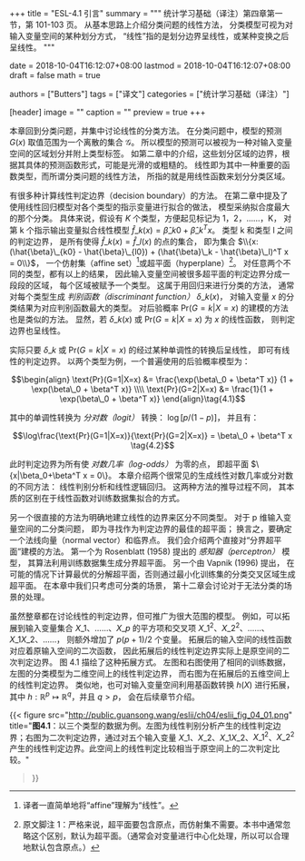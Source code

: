 +++
title = "ESL-4.1 引言"
summary = """
统计学习基础（译注）第四章第一节，第 101-103 页。
从基本思路上介绍分类问题的线性方法，
分类模型可视为对输入变量空间的某种划分方式，
“线性”指的是划分边界呈线性，或某种变换之后呈线性。
"""

date = 2018-10-04T16:12:07+08:00
lastmod = 2018-10-04T16:12:07+08:00
draft = false
math = true

authors = ["Butters"]
tags = ["译文"]
categories = ["统计学习基础（译注）"]

[header]
image = ""
caption = ""
preview = true
+++

本章回到分类问题，并集中讨论线性的分类方法。
在分类问题中，模型的预测 $G(x)$ 取值范围为一个离散的集合 $\mathcal{G}$。
所以模型的预测可以被视为一种对输入变量空间的区域划分并附上类型标签。
如第二章中的介绍，这些划分区域的边界，根据其具体的预测函数形式，可能是光滑的或粗糙的。
线性即为其中一种重要的函数类型，而所谓分类问题的线性方法，
所指的就是用线性函数来划分分类区域。

有很多种计算线性判定边界（decision boundary）的方法。
在第二章中提及了使用线性回归模型对各个类型的指示变量进行拟合的做法，
模型采纳拟合度最大的那个分类。
具体来说，假设有 $K$ 个类型，方便起见标记为 1，2，……，K，
对第 k 个指示输出变量拟合线性模型
$\hat{f}\_k(x) = \hat{\beta}\_{k0} + \hat{\beta}\_k^T x$。
类型 k 和类型 l 之间的判定边界，
是所有使得 $\hat{f}\_k(x) = \hat{f}\_l(x)$ 的点的集合，
即为集合 $\\{x: (\hat{\beta}\_{k0} - \hat{\beta}\_{l0}) + (\hat{\beta}\_k - \hat{\beta}\_l)^T x = 0\\}$，
一个仿射集（affine set）[^1]或超平面（hyperplane）[^2]。
对任意两个不同的类型，都有以上的结果，
因此输入变量空间被很多超平面的判定边界分成一段段的区域，
每个区域被赋予一个类型。
这属于用回归来进行分类的方法，
通常对每个类型生成 *判别函数（discriminant function）* $\delta\_k(x)$，
对输入变量 $x$ 的分类结果为对应判别函数最大的类型。
对后验概率 $\text{Pr}(G = k|X=x)$ 的建模的方法也是类似的方法。
显然，若 $\delta\_k(x)$ 或 $\text{Pr}(G = k|X=x)$ 为 $x$ 的线性函数，
则判定边界也呈线性。

实际只要 $\delta\_k$ 或 $\text{Pr}(G = k|X=x)$ 的经过某种单调性的转换后呈线性，
即可有线性的判定边界。
以两个类型为例，一个普遍使用的后验概率模型为：

$$\begin{align}
\text{Pr}(G=1|X=x) &=
\frac{\exp(\beta\_0 + \beta^T x)}
{1 + \exp(\beta\_0 + \beta^T x)} \\\\ \text{Pr}(G=2|X=x) &=
\frac{1}{1 + \exp(\beta\_0 + \beta^T x)}
\end{align}\tag{4.1}$$

其中的单调性转换为 *分对数（logit）* 转换：
$\log[p / (1-p)]$，
并且有：

$$\log\frac{\text{Pr}(G=1|X=x)}{\text{Pr}(G=2|X=x)} =
\beta\_0 + \beta^T x
\tag{4.2}$$

此时判定边界为所有使 *对数几率（log-odds）* 为零的点，
即超平面 $\\{x|\beta\_0+\beta^T x = 0\\}。
本章介绍两个很常见的生成线性对数几率或分对数的不同方法：
线性判别分析和线性逻辑回归。
这两种方法的推导过程不同，
其本质的区别在于线性函数对训练数据集拟合的方式。

另一个很直接的方法为明确地建立线性的边界来区分不同类型。
对于 p 维输入变量空间的二分类问题，
即为寻找作为判定边界的最佳的超平面；
换言之，要确定一个法线向量（normal vector）和临界点。
我们会介绍两个直接对“分界超平面”建模的方法。
第一个为 Rosenblatt (1958) 提出的
*感知器（perceptron）* 模型，
其算法利用训练数据集生成分界超平面。
另一个由 Vapnik (1996) 提出，
在可能的情况下计算最优的分解超平面，否则通过最小化训练集的分类交叉区域生成超平面。
在本章中我们只考虑可分类的场景，
第十二章会讨论对于无法分类的场景的处理。

虽然整章都在讨论线性的判定边界，但可推广为很大范围的模型。
例如，可以拓展到输入变量集合 $X\_1$、……、$X\_p$ 的平方项和交叉项
$X\_1^2$、$X\_2^2$、……、$X\_1X\_2$、……，
则额外增加了 $p(p+1)/2$ 个变量。
拓展后的输入空间的线性函数对应着原输入空间的二次函数，
因此拓展后的线性判定边界实际上是原空间的二次判定边界。
图 4.1 描绘了这种拓展方式。
左图和右图使用了相同的训练数据，
左图的分类模型为二维空间上的线性判定边界，
而右图为在拓展后的五维空间上的线性判定边界。
类似地，也可对输入变量空间利用基函数转换 $h(X)$ 进行拓展，
其中 $h:\mathbb{R}^p \mapsto \mathbb{R}^q$，并且 $q > p$，
会在后续章节介绍。

{{< figure src="http://public.guansong.wang/eslii/ch04/eslii_fig_04_01.png"
  title="**图4.1**：以三个类型的数据为例。左图为线性判别分析产生的线性判定边界；右图为二次判定边界，通过对五个输入变量 $X\_1$、$X\_2$、$X\_1X\_2$、$X\_1^2$、$X\_2^2$ 产生的线性判定边界。此空间上的线性判定比较相当于原空间上的二次判定比较。"
>}}

[^1]: 译者一直简单地将“affine”理解为“线性”。
[^2]: 原文脚注 1：严格来说，超平面要包含原点，而仿射集不需要。本书中通常忽略这个区别，默认为超平面。（通常会对变量进行中心化处理，所以可以合理地默认包含原点。）